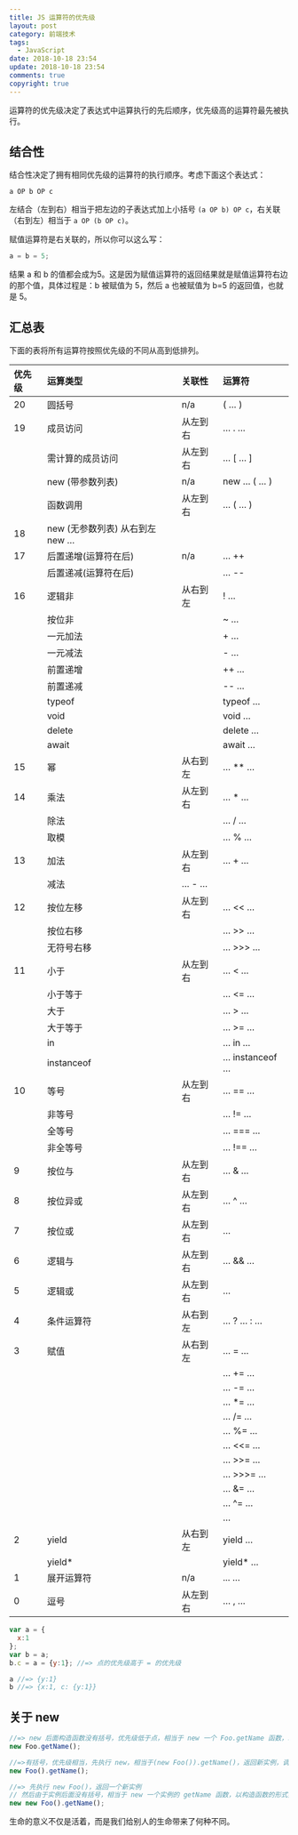 ```yaml
---
title: JS 运算符的优先级
layout: post
category: 前端技术
tags:
  - JavaScript
date: 2018-10-18 23:54
update: 2018-10-18 23:54
comments: true
copyright: true
---
```


运算符的优先级决定了表达式中运算执行的先后顺序，优先级高的运算符最先被执行。

## 结合性

结合性决定了拥有相同优先级的运算符的执行顺序。考虑下面这个表达式：

```
a OP b OP c
```

<!-- more -->


左结合（左到右）相当于把左边的子表达式加上小括号 `(a OP b) OP c`，右关联（右到左）相当于 `a OP (b OP c)`。

赋值运算符是右关联的，所以你可以这么写：

```javascript
a = b = 5;
```

结果 a 和 b 的值都会成为5。这是因为赋值运算符的返回结果就是赋值运算符右边的那个值，具体过程是：b 被赋值为 5，然后 a 也被赋值为 b=5 的返回值，也就是 5。

## 汇总表

下面的表将所有运算符按照优先级的不同从高到低排列。

| 优先级 | 运算类型 | 关联性 | 运算符 |
| :--- | :--- | :--- | :--- |
| 20 | 圆括号 | n/a | ( … ) |
| 19 | 成员访问 | 从左到右 | … . … |
|  | 需计算的成员访问 | 从左到右 | … [ … ] |
|  | new (带参数列表) | n/a | new … ( … ) |
|  | 函数调用 | 从左到右 | … ( … ) |
| 18 | new (无参数列表)	从右到左	new … |  |  |
| 17 | 后置递增(运算符在后) | n/a | … ++ |
|  | 后置递减(运算符在后) |  | … -- |
| 16 | 逻辑非 | 从右到左 | ! … |
|  | 按位非 |  | ~ … |
|  | 一元加法 |  | + … |
|  | 一元减法 |  | - … |
|  | 前置递增 |  | ++ … |
|  | 前置递减 |  | -- … |
|  | typeof |  | typeof … |
|  | void |  | void … |
|  | delete |  | delete … |
|  | await |  | await … |
| 15 | 幂 | 从右到左 | … \*\* … |
| 14 | 乘法 | 从左到右 | … \* … |
|  | 除法 |  | … / … |
|  | 取模 |  | … % … |
| 13 | 加法 | 从左到右 | … + … |
|  | 减法 | … - … |  |
| 12 | 按位左移 | 从左到右 | … << … |
|  | 按位右移 |  | … >> … |
|  | 无符号右移 |  | … >>> … |
| 11 | 小于 | 从左到右 | … < … |
|  | 小于等于 |  | … <= … |
|  | 大于 |  | … > … |
|  | 大于等于 |  | … >= … |
|  | in |  | … in … |
|  | instanceof |  | … instanceof … |
| 10 | 等号 | 从左到右 | … == … |
|  | 非等号 |  | … != … |
|  | 全等号 |  | … === … |
|  | 非全等号 |  | … !== … |
| 9 | 按位与 | 从左到右 | … & … |
| 8 | 按位异或 | 从左到右 | … ^ … |
| 7 | 按位或 | 从左到右 | … |
| 6 | 逻辑与 | 从左到右 | … && … |
| 5 | 逻辑或 | 从左到右 | … |
| 4 | 条件运算符 | 从右到左 | … ? … : … |
| 3 | 赋值 | 从右到左 | … = … |
|  |  |  | … += … |
|  |  |  | … -= … |
|  |  |  | … \*= … |
|  |  |  | … /= … |
|  |  |  | … %= … |
|  |  |  | … <<= … |
|  |  |  | … >>= … |
|  |  |  | … >>>= … |
|  |  |  | … &= … |
|  |  |  | … ^= … |
|  |  |  | … |
| 2 | yield | 从右到左 | yield … |
|  | yield\* |  | yield\* … |
| 1 | 展开运算符 | n/a | ... … |
| 0 | 逗号 | 从左到右 | … , … |


```javascript
var a = {
  x:1
};
var b = a;
b.c = a = {y:1}; //=> 点的优先级高于 = 的优先级

a //=> {y:1}
b //=> {x:1, c: {y:1}}
```

## 关于 new

```javascript
//=> new 后面构造函数没有括号，优先级低于点，相当于 new 一个 Foo.getName 函数，以构造函数的形式执行
new Foo.getName(); 

//=>有括号，优先级相当，先执行 new，相当于(new Foo()).getName()，返回新实例，调用原型上的 getName() 方法
new Foo().getName(); 

//=> 先执行 new Foo()，返回一个新实例
// 然后由于实例后面没有括号，相当于 new 一个实例的 getName 函数，以构造函数的形式执行
new new Foo().getName();
```

<Quote>生命的意义不仅是活着，而是我们给别人的生命带来了何种不同。</Quote>
